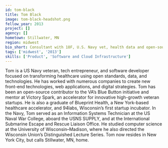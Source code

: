 ```yaml
---
id: tom-black
title: Tom Black
image: tom-black-headshot.png
fellow_year: 2013
project: []
agency: []
hometown: Stillwater, MN
region: midwest
bio_short: Consultant with 18F, U.S. Navy vet, health data and open-source hacker, tech entrepreneur, lean startups and Agile design and development.
tags: ['midwest', '2013']
skills: ['Product', 'Software and Cloud Infrastructure']
---
```


Tom is a US Navy veteran, tech entrepreneur, and software developer focused on transforming healthcare using open standards, data, and technologies.  He has worked with numerous companies to create new front-end technologies, web applications, and digital strategies.  Tom has been an open-source contributor to the VA’s Blue Button initiative and mentor at Victory Spark, an accelerator for innovative high-growth veteran startups.  He is also a graduate of Blueprint Health, a New York-based healthcare accelerator, and 94labs, Wisconsin’s first startup incubator.  In the Navy, Tom served as an Information Systems Technician at the US Naval War College, aboard the USNS SUPPLY, and at the International Submarine Escape and Rescue Liaison Office.  He studied computer science at the University of Wisconsin–Madison, where he also directed the Wisconsin Union’s Distinguished Lecture Series.  Tom now resides in New York City, but calls Stillwater, MN, home.
